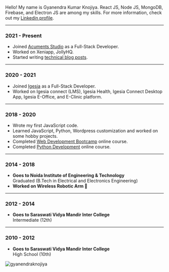Hello! My name is Gyanendra Kumar Knojiya. React JS, Node JS, MongoDB, Firebase, and Electron JS are among my skills. For more information, check out my  [Linkedin profile](https://www.linkedin.com/in/gyanendraknojiya).

---------
### 2021 - Present

-   Joined  [Acuments Studio](https://acuments.com/)  as a Full-Stack Developer.
-   Worked on Xeniapp, JollyHQ.
-   Started writing  [technical blog posts](https://codingcafe.co.in/).

----------

### 2020 - 2021

-   Joined  [Igesia](https://igesia.co/)  as a Full-Stack Developer.
-   Worked on Igesia connect (LMS), Igesia Health, Igesia Connect Desktop App, Igesia E-Office, and E-Clinic platform.

----------

### 2018 - 2020

-   Wrote my first JavaScript code.
-   Learned JavaScript, Python, Wordpress customization and worked on some hobby projects.
-   Completed  [Web Development Bootcamp](https://gyanendra.tech/static/certificates/mern.jpg)  online course.
-   Completed  [Python Development](https://gyanendra.tech/static/certificates/python.jpg)  online course.

----------

### 2014 - 2018

-   **Goes to Noida Institute of Engineering & Technology**  
    Graduated (B.Tech in Electrical and Electronics Engineering)
-   **Worked on Wireless Robotic Arm 💪**

----------

### 2012 - 2014

-   **Goes to Saraswati Vidya Mandir Inter College**  
    Intermediate (12th)

----------

### 2010 - 2012

-   **Goes to Saraswati Vidya Mandir Inter College**  
    High School (10th)

<p align="left"> <img src="https://komarev.com/ghpvc/?username=gyanendraknojiya&label=Profile%20views&color=0e75b6&style=flat" alt="gyanendraknojiya" /> </p>
